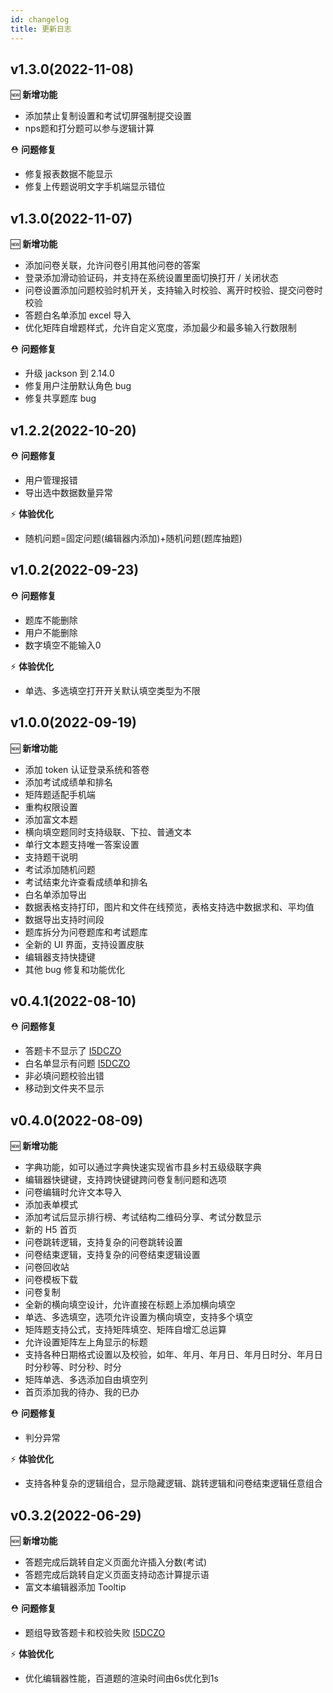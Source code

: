 ```yaml
---
id: changelog
title: 更新日志
---
```


## v1.3.0(2022-11-08)

🆕 **新增功能**

- 添加禁止复制设置和考试切屏强制提交设置
- nps题和打分题可以参与逻辑计算

⛑ **问题修复**

- 修复报表数据不能显示
- 修复上传题说明文字手机端显示错位


## v1.3.0(2022-11-07)

🆕 **新增功能**

- 添加问卷关联，允许问卷引用其他问卷的答案
- 登录添加滑动验证码，并支持在系统设置里面切换打开 / 关闭状态
- 问卷设置添加问题校验时机开关，支持输入时校验、离开时校验、提交问卷时校验
- 答题白名单添加 excel 导入
- 优化矩阵自增题样式，允许自定义宽度，添加最少和最多输入行数限制

⛑ **问题修复**

- 升级 jackson 到 2.14.0
- 修复用户注册默认角色 bug
- 修复共享题库 bug

## v1.2.2(2022-10-20)

⛑ **问题修复**

- 用户管理报错
- 导出选中数据数量异常

⚡️ **体验优化**

- 随机问题=固定问题(编辑器内添加)+随机问题(题库抽题)

## v1.0.2(2022-09-23)

⛑ **问题修复**

- 题库不能删除
- 用户不能删除
- 数字填空不能输入0

⚡️ **体验优化**

- 单选、多选填空打开开关默认填空类型为不限

## v1.0.0(2022-09-19)

🆕 **新增功能**

- 添加 token 认证登录系统和答卷
- 添加考试成绩单和排名
- 矩阵题适配手机端
- 重构权限设置
- 添加富文本题
- 横向填空题同时支持级联、下拉、普通文本
- 单行文本题支持唯一答案设置
- 支持题干说明
- 考试添加随机问题
- 考试结束允许查看成绩单和排名
- 白名单添加导出
- 数据表格支持打印，图片和文件在线预览，表格支持选中数据求和、平均值
- 数据导出支持时间段
- 题库拆分为问卷题库和考试题库
- 全新的 UI 界面，支持设置皮肤
- 编辑器支持快捷键
- 其他 bug 修复和功能优化


## v0.4.1(2022-08-10)

⛑ **问题修复**

- 答题卡不显示了 [I5DCZO](https://gitee.com/surveyking/surveyking/issues/I5LOI3)
- 白名单显示有问题 [I5DCZO](https://gitee.com/surveyking/surveyking/issues/I5LM0Q)
- 非必填问题校验出错
- 移动到文件夹不显示

## v0.4.0(2022-08-09)

🆕 **新增功能**

- 字典功能，如可以通过字典快速实现省市县乡村五级级联字典
- 编辑器快键键，支持跨快键键跨问卷复制问题和选项
- 问卷编辑时允许文本导入
- 添加表单模式
- 添加考试后显示排行榜、考试结构二维码分享、考试分数显示
- 新的 H5 首页
- 问卷跳转逻辑，支持复杂的问卷跳转设置
- 问卷结束逻辑，支持复杂的问卷结束逻辑设置
- 问卷回收站
- 问卷模板下载
- 问卷复制
- 全新的横向填空设计，允许直接在标题上添加横向填空
- 单选、多选填空，选项允许设置为横向填空，支持多个填空
- 矩阵题支持公式，支持矩阵填空、矩阵自增汇总运算
- 允许设置矩阵左上角显示的标题
- 支持各种日期格式设置以及校验，如年、年月、年月日、年月日时分、年月日时分秒等、时分秒、时分
- 矩阵单选、多选添加自由填空列
- 首页添加我的待办、我的已办

⛑ **问题修复**

- 判分异常

⚡️ **体验优化**

- 支持各种复杂的逻辑组合，显示隐藏逻辑、跳转逻辑和问卷结束逻辑任意组合

## v0.3.2(2022-06-29)

🆕 **新增功能**

- 答题完成后跳转自定义页面允许插入分数(考试)
- 答题完成后跳转自定义页面支持动态计算提示语
- 富文本编辑器添加 Tooltip

⛑ **问题修复**

- 题组导致答题卡和校验失败 [I5DCZO](https://gitee.com/surveyking/surveyking/issues/I5DCZO)

⚡️ **体验优化**

- 优化编辑器性能，百道题的渲染时间由6s优化到1s
